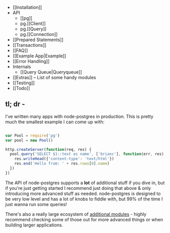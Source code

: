 * [[Installation]]
* API
    * [[pg]]
    * pg.[[Client]]
    * pg.[[Query]]
    * pg.[[Connection]]
* [[Prepared Statements]]
* [[Transactions]]
* [[FAQ]]
* [[Example App|Example]]
* [[Error Handling]]
* Internals
  * [[Query Queue|Queryqueue]]
* [[Extras]] – List of some handy modules
* [[Testing]]
* [[Todo]]

## tl; dr -

I've written many apps with node-postgres in production.  This is pretty much the smallest example I can come up with:

```js

var Pool = require('pg')
var pool = new Pool()

http.createServer(function(req, res) {
  pool.query('SELECT $1::text as name', ['brianc'], function(err, res) {
    res.writeHead({'content-type': 'text/html'})
    res.end('Hello from: ' + res.rows[0].name)
  })
})
```

The API of node-postgres supports a __lot__ of additional stuff if you dive in, but if you're just getting started I recommend just doing that above & only introducing more advanced stuff as needed.  node-postgres is designed to be very low level and has a lot of knobs to fiddle with, but 99% of the time I just wanna run some queries!  

There's also a really large ecosystem of [additional modules](https://github.com/brianc/node-postgres/wiki/Extras) - highly recommend checking some of those out for more advanced things or when building larger applications.